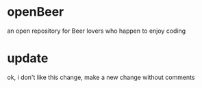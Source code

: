 # openBeer
an open repository for Beer lovers who happen to enjoy coding
# update
ok, i don't like this change, make a new change without comments
